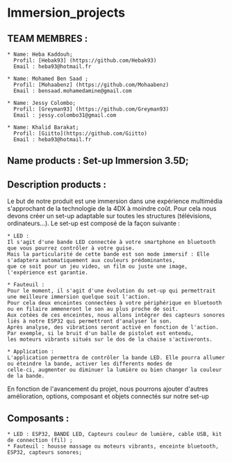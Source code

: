 # Immersion_projects

## TEAM MEMBRES :
	* Name: Heba Kaddouh; 
	  Profil: [Hebak93] (https://github.com/Hebak93)
	  Email : heba93@hotmail.fr
	  
	* Name: Mohamed Ben Saad ;
	  Profil: [Mohaabenz] (https://github.com/Mohaabenz)
	  Email : bensaad.mohamedamine@gmail.com

	* Name: Jessy Colombo; 
	  Profil: [Greyman93] (https://github.com/Greyman93)
	  Email : jessy.colombo31@gmail.com
	  
	* Name: Khalid Barakat; 
	  Profil: [Giitto](https://github.com/Giitto)
	  Email : heba93@hotmail.fr
	  
## Name products : Set-up Immersion 3.5D;

## Description products :

Le but de notre produit est une immersion dans une expérience multimédia s'approchant de la technologie de la 4DX à moindre coût.
Pour cela nous devons créer un set-up adaptable sur toutes les structures (télévisions, ordinateurs...). Le set-up est composé de la façon suivante :	
	
	* LED : 
	Il s'agit d'une bande LED connectée à votre smartphone en bluetooth que vous pourrez contrôler à votre guise. 
	Mais la particularité de cette bande est son mode immersif : Elle s'adaptera automatiquement aux couleurs prédominantes,
	que ce soit pour un jeu video, un film ou juste une image, l'expérience est garantie. 
	
	* Fauteuil : 
	Pour le moment, il s'agit d'une évolution du set-up qui permettrait une meilleure immersion quelque soit l'action. 
	Pour cela deux enceintes connectées à votre périphérique en bluetooth ou en filaire ammeneront le son au plus proche de soit. 
	Aux cotées de ces enceintes, nous allons intégrer des capteurs sonores liés à notre ESP32 qui permettront d'analyser le son. 
	Après analyse, des vibrations seront activé en fonction de l'action. Par exemple, si le bruit d'un balle de pistolet est entendu, 
	les moteurs vibrants situés sur le dos de la chaise s'activeronts. 

	* Application :  
	L'application permettra de contrôler la bande LED. Elle pourra allumer ou éteindre la bande, activer les differents modes de 
	celle-ci, augmenter ou diminuer la lumière ou bien changer la couleur de la bande.

En fonction de l'avancement du projet, nous pourrons ajouter d'autres amélioration, options, composant et objets connectés sur notre set-up

## Composants :
	* LED : ESP32, BANDE LED, Capteurs couleur de lumière, cable USB, kit de connection (fil) ;
	* Fauteuil : housse massage ou moteurs vibrants, enceinte bluetooth, ESP32, capteurs sonores; 



	  
	  
